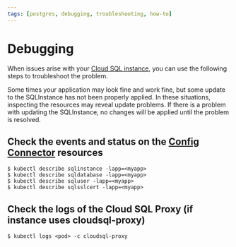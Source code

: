 ```yaml
---
tags: [postgres, debugging, troubleshooting, how-to]
---
```


# Debugging

When issues arise with your [Cloud SQL instance](../explanations/cloud-sql-instance.md), you can use the following steps to troubleshoot the problem.

Some times your application may look fine and work fine, but some update to the SQLInstance has not been properly applied.
In these situations, inspecting the resources may reveal update problems.
If there is a problem with updating the SQLInstance, no changes will be applied until the problem is resolved.

## Check the events and status on the [Config Connector](https://cloud.google.com/config-connector/docs/overview) resources

```text
$ kubectl describe sqlinstance -lapp=<myapp>
$ kubectl describe sqldatabase -lapp=<myapp>
$ kubectl describe sqluser -lapp=<myapp>
$ kubectl describe sqlsslcert -lapp=<myapp>
```

## Check the logs of the Cloud SQL Proxy (if instance uses cloudsql-proxy)

```text
$ kubectl logs <pod> -c cloudsql-proxy
```
